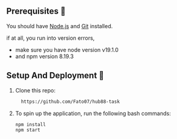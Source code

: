 ## Prerequisites 🍪

You should have [Node.js](https://nodejs.org/en/) and [Git](https://git-scm.com/) installed.

if at all, you run into version errors,

- make sure you have node version v19.1.0
- and npm version 8.19.3

## Setup And Deployment 🔧

1. Clone this repo:

   ```bash
     https://github.com/Fato07/hub88-task
   ```

2. To spin up the application, run the following bash commands:

   ```bash
   npm install
   npm start
   ```
